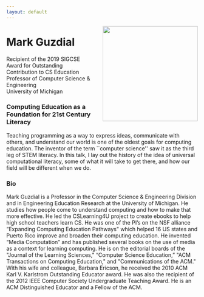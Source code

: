 ```yaml
---
layout: default
---
```


<img 	src = "{{site.baseurl}}/images/speakers/Guzdial.png" 
			width = "250px"
			style="float:right; margin-left: 20px;"
			>

# Mark Guzdial

Recipient of the 2019 SIGCSE Award for Outstanding Contribution to CS Education
<br>
Professor of Computer Science & Engineering
<br>
University of Michigan

<a name = "abstract"> </a>

### Computing Education as a Foundation for 21st Century Literacy

Teaching programming as a way to express ideas, communicate with others, and understand our world is one of the oldest goals for computing education. The inventor of the term ``computer science'' saw it as the third leg of STEM literacy. In this talk, I lay out the history of the idea of universal computational literacy, some of what it will take to get there, and how our field will be different when we do.



<a name = "bio"> </a>

### Bio

Mark Guzdial is a Professor in the Computer Science & Engineering Division and in Engineering Education Research at the University of Michigan. He studies how people come to understand computing and how to make that more effective. He led the CSLearning4U project to create ebooks to help high school teachers learn CS.  He was one of the PI’s on the NSF alliance “Expanding Computing Education Pathways" which helped 16 US states and Puerto Rico improve and broaden their computing education. He invented “Media Computation” and has published several books on the use of media as a context for learning computing. He is on the editorial boards of the "Journal of the Learning Sciences," “Computer Science Education,” "ACM Transactions on Computing Education," and "Communications of the ACM." With his wife and colleague, Barbara Ericson, he received the 2010 ACM Karl V. Karlstrom Outstanding Educator award.  He was also the recipient of the 2012 IEEE Computer Society Undergraduate Teaching Award. He is an ACM Distinguished Educator and a Fellow of the ACM. 
